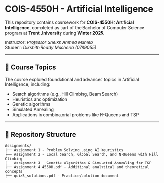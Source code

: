 # COIS-4550H - Artificial Intelligence

This repository contains coursework for **COIS-4550H: Artificial Intelligence**, completed as part of the Bachelor of Computer Science program at **Trent University** during **Winter 2025**.

Instructor: *Professor Sheikh Ahmed Munieb*  
Student: *Dikshith Reddy Macherla (0789055)*

---

## 📘 Course Topics

The course explored foundational and advanced topics in Artificial Intelligence, including:

- Search algorithms (e.g., Hill Climbing, Beam Search)
- Heuristics and optimization
- Genetic algorithms
- Simulated Annealing
- Applications in combinatorial problems like N-Queens and TSP

---

## 📁 Repository Structure

```plaintext
Assignments/
├── Assignment 1 - Problem Solving using AI heuristics
├── Assignment 2 - Local Search, Global Search, and N-Queens with Hill Climbing
├── Assignment 3 - Genetic Algorithms & Simulated Annealing for TSP
├── Assignment 4 4550H.pdf - Additional analytical and theoretical concepts
├── quiz5_solutions.pdf - Practice/solution document
